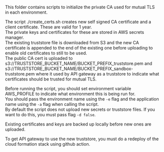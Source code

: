 This folder contains scripts to initialize the private CA used for mutual TLS in each environment.

The script ./create_certs.sh creates new self signed CA certificate and a client certificate. These are valid for 1 year.  
The private keys and certificates for these are stored in AWS secrets manager.  
The existing truststore file is downloaded from S3 and the new CA certificate is appended to the end of the existing one before uploading to enable old certificates to still to be used.  
The public CA cert is uploaded to s3://TRUSTSTORE_BUCKET_NAME/BUCKET_PREFIX_truststore.pem and s3://TRUSTSTORE_BUCKET_NAME/BUCKET_PREFIX_sandbox-truststore.pem where it used by API gateway as a truststore to indicate what certificates should be trusted for mutual TLS.

Before running the script, you should set environment variable AWS_PROFILE to indicate what environment this is being run for.  
You should pass the environment name using the `-e` flag and the application name using the `-a` flag when calling the script.  
By default the script does not upload new secrets or truststore files. If you want to do this, you must pass flag `-d false`.

Existing certificates and keys are backed up locally before new ones are uploaded.

To get API gateway to use the new truststore, you must do a redeploy of the cloud formation stack using github action.
